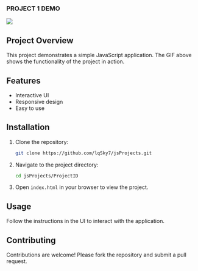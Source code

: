 ### PROJECT 1 DEMO
![](https://github.com/lqSky7/jsProjects/blob/main/demos/project1.gif)
## Project Overview

This project demonstrates a simple JavaScript application. The GIF above shows the functionality of the project in action.

## Features

- Interactive UI
- Responsive design
- Easy to use

## Installation

1. Clone the repository:
    ```sh
    git clone https://github.com/lqSky7/jsProjects.git
    ```
2. Navigate to the project directory:
    ```sh
    cd jsProjects/ProjectID
    ```
3. Open `index.html` in your browser to view the project.

## Usage

Follow the instructions in the UI to interact with the application. 

## Contributing

Contributions are welcome! Please fork the repository and submit a pull request.
